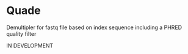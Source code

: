 Quade
=====

Demultipler for fastq file based on index sequence including a PHRED quality filter

IN DEVELOPMENT
